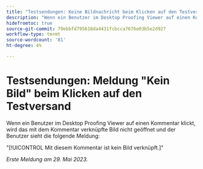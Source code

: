 ```yaml
---
title: "Testsendungen: Keine Bildnachricht beim Klicken auf den Testversand"
description: "Wenn ein Benutzer im Desktop Proofing Viewer auf einen Kommentar klickt, wird das mit dem Kommentar verknüpfte Bild nicht geöffnet und der Benutzer sieht eine Nachricht."
hidefromtoc: true
source-git-commit: 79ebbfd795616da4431fcbcca7676e03b5e2d927
workflow-type: tm+mt
source-wordcount: '81'
ht-degree: 4%

---
```



# Testsendungen: Meldung &quot;Kein Bild&quot; beim Klicken auf den Testversand

Wenn ein Benutzer im Desktop Proofing Viewer auf einen Kommentar klickt, wird das mit dem Kommentar verknüpfte Bild nicht geöffnet und der Benutzer sieht die folgende Meldung:

&quot;[!UICONTROL Mit diesem Kommentar ist kein Bild verknüpft.]&quot;

_Erste Meldung am 29. Mai 2023._
